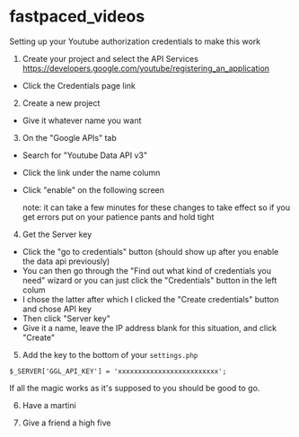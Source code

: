 # fastpaced_videos

Setting up your Youtube authorization credentials to make this work

1. Create your project and select the API Services
https://developers.google.com/youtube/registering_an_application
- Click the Credentials page link

2. Create a new project 
- Give it whatever name you want

3. On the "Google APIs" tab
- Search for "Youtube Data API v3"
- Click the link under the name column
- Click "enable" on the following screen

  note: it can take a few minutes for these changes to take effect so if you get errors put on your patience pants and hold tight

4. Get the Server key
- Click the "go to credentials" button (should show up after you enable the data api previously)
- You can then go through the "Find out what kind of credentials you need" wizard or you can just click the "Credentials" button in the left colum
- I chose the latter after which I clicked the "Create credentials" button and chose API key
- Then click "Server key"
- Give it a name, leave the IP address blank for this situation, and click "Create"

5. Add the key to the bottom of your `settings.php`

`$_SERVER['GGL_API_KEY'] = 'xxxxxxxxxxxxxxxxxxxxxxxxx';`

If all the magic works as it's supposed to you should be good to go. 

6. Have a martini

7. Give a friend a high five
